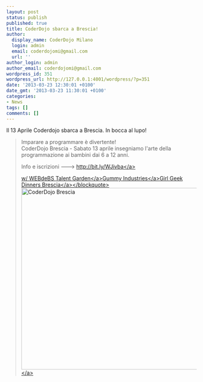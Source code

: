 ```yaml
---
layout: post
status: publish
published: true
title: CoderDojo sbarca a Brescia!
author:
  display_name: CoderDojo Milano
  login: admin
  email: coderdojomi@gmail.com
  url: ''
author_login: admin
author_email: coderdojomi@gmail.com
wordpress_id: 351
wordpress_url: http://127.0.0.1:4001/wordpress/?p=351
date: '2013-03-23 12:30:01 +0100'
date_gmt: '2013-03-23 11:30:01 +0100'
categories:
- News
tags: []
comments: []
---
```

<p>Il 13 Aprile Coderdojo sbarca a Brescia. In bocca al lupo!</p>
<blockquote><p>Imparare a programmare &egrave; divertente!<br />
CoderDojo Brescia - Sabato 13 aprile insegniamo l'arte della programmazione ai bambini dai 6 a 12 anni.</p>
<p>Info e iscrizioni --->&nbsp;<a href="http:&#47;&#47;www.facebook.com&#47;l.php?u=http%3A%2F%2Fbit.ly%2FWJivba&amp;h=QAQGrKSdf&amp;s=1" target="_blank" rel="nofollow nofollow">http:&#47;&#47;bit.ly&#47;WJivba<&#47;a></p>
<p>w&#47; WEBdeBS&nbsp;<a href="http:&#47;&#47;www.facebook.com&#47;talentgarden?group_id=0" data-hovercard="&#47;ajax&#47;hovercard&#47;page.php?id=237479089626498&amp;extragetparams=%7B%22group_id%22%3A0%7D">Talent Garden<&#47;a><a href="http:&#47;&#47;www.facebook.com&#47;GummyIndustries?group_id=0" data-hovercard="&#47;ajax&#47;hovercard&#47;page.php?id=196340247123825&amp;extragetparams=%7B%22group_id%22%3A0%7D">Gummy Industries<&#47;a><a href="http:&#47;&#47;www.facebook.com&#47;GGDBrescia?group_id=0" data-hovercard="&#47;ajax&#47;hovercard&#47;page.php?id=104514042996567&amp;extragetparams=%7B%22group_id%22%3A0%7D">Girl Geek Dinners Brescia<&#47;a><&#47;blockquote><br />
<a href="http:&#47;&#47;coderdojomilano.it&#47;wp-content&#47;uploads&#47;2013&#47;03&#47;BS.jpg"><img class="alignnone size-full wp-image-352" src="http:&#47;&#47;coderdojomilano.it&#47;wp-content&#47;uploads&#47;2013&#47;03&#47;BS.jpg" alt="CoderDojo Brescia" width="480" height="480" &#47;><&#47;a></p>
